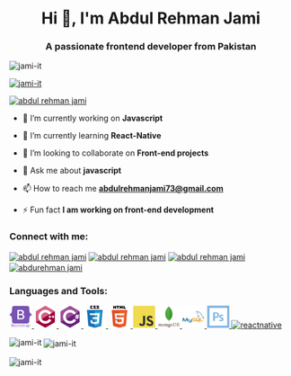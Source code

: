 <h1 align="center">Hi 👋, I'm Abdul Rehman Jami</h1>
<h3 align="center">A passionate frontend developer from Pakistan</h3>

<p align="left"> <img src="https://komarev.com/ghpvc/?username=jami-it&label=Profile%20views&color=0e75b6&style=flat" alt="jami-it" /> </p>

<p align="left"> <a href="https://github.com/ryo-ma/github-profile-trophy"><img src="https://github-profile-trophy.vercel.app/?username=jami-it" alt="jami-it" /></a> </p>

<p align="left"> <a href="https://twitter.com/abdul rehman jami" target="blank"><img src="https://img.shields.io/twitter/follow/abdul rehman jami?logo=twitter&style=for-the-badge" alt="abdul rehman jami" /></a> </p>

- 🔭 I’m currently working on **Javascript**

- 🌱 I’m currently learning **React-Native**

- 👯 I’m looking to collaborate on **Front-end projects**

- 💬 Ask me about **javascript**

- 📫 How to reach me **abdulrehmanjami73@gmail.com**

- ⚡ Fun fact **I am working on front-end development**

<h3 align="left">Connect with me:</h3>
<p align="left">
<a href="https://twitter.com/abdul rehman jami" target="blank"><img align="center" src="https://raw.githubusercontent.com/rahuldkjain/github-profile-readme-generator/master/src/images/icons/Social/twitter.svg" alt="abdul rehman jami" height="30" width="40" /></a>
<a href="https://linkedin.com/in/abdul rehman jami" target="blank"><img align="center" src="https://raw.githubusercontent.com/rahuldkjain/github-profile-readme-generator/master/src/images/icons/Social/linked-in-alt.svg" alt="abdul rehman jami" height="30" width="40" /></a>
<a href="https://fb.com/abdul rehman jami" target="blank"><img align="center" src="https://raw.githubusercontent.com/rahuldkjain/github-profile-readme-generator/master/src/images/icons/Social/facebook.svg" alt="abdul rehman jami" height="30" width="40" /></a>
<a href="https://instagram.com/abdurehman jami" target="blank"><img align="center" src="https://raw.githubusercontent.com/rahuldkjain/github-profile-readme-generator/master/src/images/icons/Social/instagram.svg" alt="abdurehman jami" height="30" width="40" /></a>
</p>

<h3 align="left">Languages and Tools:</h3>
<p align="left"> <a href="https://getbootstrap.com" target="_blank" rel="noreferrer"> <img src="https://raw.githubusercontent.com/devicons/devicon/master/icons/bootstrap/bootstrap-plain-wordmark.svg" alt="bootstrap" width="40" height="40"/> </a> <a href="https://www.w3schools.com/cpp/" target="_blank" rel="noreferrer"> <img src="https://raw.githubusercontent.com/devicons/devicon/master/icons/cplusplus/cplusplus-original.svg" alt="cplusplus" width="40" height="40"/> </a> <a href="https://www.w3schools.com/cs/" target="_blank" rel="noreferrer"> <img src="https://raw.githubusercontent.com/devicons/devicon/master/icons/csharp/csharp-original.svg" alt="csharp" width="40" height="40"/> </a> <a href="https://www.w3schools.com/css/" target="_blank" rel="noreferrer"> <img src="https://raw.githubusercontent.com/devicons/devicon/master/icons/css3/css3-original-wordmark.svg" alt="css3" width="40" height="40"/> </a> <a href="https://www.w3.org/html/" target="_blank" rel="noreferrer"> <img src="https://raw.githubusercontent.com/devicons/devicon/master/icons/html5/html5-original-wordmark.svg" alt="html5" width="40" height="40"/> </a> <a href="https://developer.mozilla.org/en-US/docs/Web/JavaScript" target="_blank" rel="noreferrer"> <img src="https://raw.githubusercontent.com/devicons/devicon/master/icons/javascript/javascript-original.svg" alt="javascript" width="40" height="40"/> </a> <a href="https://www.mongodb.com/" target="_blank" rel="noreferrer"> <img src="https://raw.githubusercontent.com/devicons/devicon/master/icons/mongodb/mongodb-original-wordmark.svg" alt="mongodb" width="40" height="40"/> </a> <a href="https://www.mysql.com/" target="_blank" rel="noreferrer"> <img src="https://raw.githubusercontent.com/devicons/devicon/master/icons/mysql/mysql-original-wordmark.svg" alt="mysql" width="40" height="40"/> </a> <a href="https://www.photoshop.com/en" target="_blank" rel="noreferrer"> <img src="https://raw.githubusercontent.com/devicons/devicon/master/icons/photoshop/photoshop-line.svg" alt="photoshop" width="40" height="40"/> </a> <a href="https://reactnative.dev/" target="_blank" rel="noreferrer"> <img src="https://reactnative.dev/img/header_logo.svg" alt="reactnative" width="40" height="40"/> </a> </p>

<p><img align="left" src="https://github-readme-stats.vercel.app/api/top-langs?username=jami-it&show_icons=true&locale=en&layout=compact" alt="jami-it" /></p>

<p>&nbsp;<img align="center" src="https://github-readme-stats.vercel.app/api?username=jami-it&show_icons=true&locale=en" alt="jami-it" /></p>

<p><img align="center" src="https://github-readme-streak-stats.herokuapp.com/?user=jami-it&" alt="jami-it" /></p>

